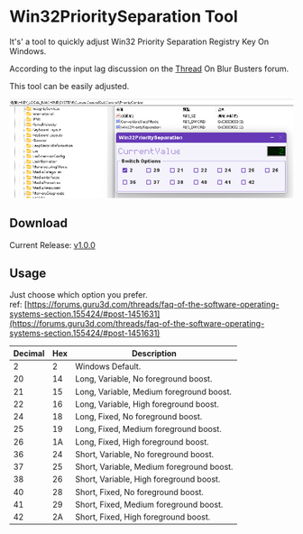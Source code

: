 # Win32PrioritySeparation Tool

It's' a tool to quickly adjust Win32 Priority Separation Registry Key On Windows.

According to the input lag discussion on the [Thread](https://forums.blurbusters.com/viewtopic.php?t=8535) On Blur Busters forum.

This tool can be easily adjusted.

![1710398847171](image/Readme/1710398847171.png)

## Download

Current Release: [v1.0.0](https://github.com/keoy7am/Win32PrioritySeparationTool/releases/download/v1.0.0/Win32PrioritySeparationTool_1.0.0.zip)

## Usage

Just choose which option you prefer.  
ref: [https://forums.guru3d.com/threads/faq-of-the-software-operating-systems-section.155424/#post-1451631](https://forums.guru3d.com/threads/faq-of-the-software-operating-systems-section.155424/#post-1451631)

| **Decimal** | **Hex** | **Description**                     |
| ----------------- | ------------- | ----------------------------------------- |
| 2                 | 2             | Windows Default.                          |
| 20                | 14            | Long, Variable, No foreground boost.      |
| 21                | 15            | Long, Variable, Medium foreground boost.  |
| 22                | 16            | Long, Variable, High foreground boost.    |
| 24                | 18            | Long, Fixed, No foreground boost.         |
| 25                | 19            | Long, Fixed, Medium foreground boost.     |
| 26                | 1A            | Long, Fixed, High foreground boost.       |
| 36                | 24            | Short, Variable, No foreground boost.     |
| 37                | 25            | Short, Variable, Medium foreground boost. |
| 38                | 26            | Short, Variable, High foreground boost.   |
| 40                | 28            | Short, Fixed, No foreground boost.        |
| 41                | 29            | Short, Fixed, Medium foreground boost.    |
| 42                | 2A            | Short, Fixed, High foreground boost.      |
